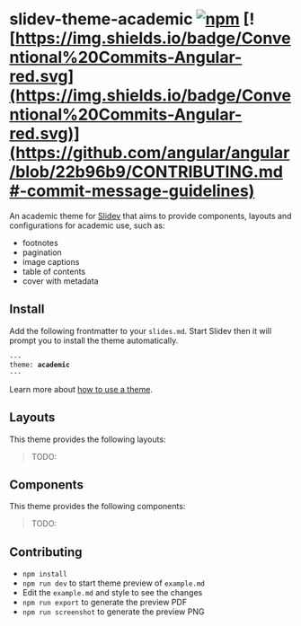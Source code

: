 # slidev-theme-academic [![npm](https://img.shields.io/npm/v/slidev-theme-academic?color=blue)](https://www.npmjs.com/package/slidev-theme-academic) [![https://img.shields.io/badge/Conventional%20Commits-Angular-red.svg](https://img.shields.io/badge/Conventional%20Commits-Angular-red.svg)](https://github.com/angular/angular/blob/22b96b9/CONTRIBUTING.md#-commit-message-guidelines)

An academic theme for [Slidev](https://github.com/slidevjs/slidev) that aims to provide components, layouts and configurations for academic use, such as:

- footnotes
- pagination
- image captions
- table of contents
- cover with metadata

<!--
  Learn more about how to write a theme:
  https://sli.dev/themes/write-a-theme.html
--->

<!--
  run `npm run dev` to check out the slides for more details of how to start writing a theme
-->

<!--
  Put some screenshots here to demonstrate your theme

  Live demo: [...]
-->

## Install

Add the following frontmatter to your `slides.md`. Start Slidev then it will prompt you to install the theme automatically.

<pre><code>---
theme: <b>academic</b>
---</code></pre>

Learn more about [how to use a theme](https://sli.dev/themes/use).

## Layouts

This theme provides the following layouts:

> TODO:

## Components

This theme provides the following components:

> TODO:

## Contributing

- `npm install`
- `npm run dev` to start theme preview of `example.md`
- Edit the `example.md` and style to see the changes
- `npm run export` to generate the preview PDF
- `npm run screenshot` to generate the preview PNG
